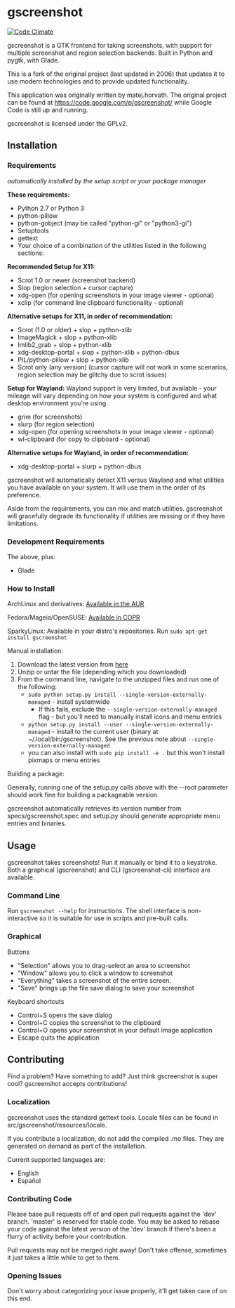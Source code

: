 # gscreenshot

[![Code Climate](https://codeclimate.com/github/thenaterhood/gscreenshot/badges/gpa.svg)](https://codeclimate.com/github/thenaterhood/gscreenshot)


gscreenshot is a GTK frontend for taking screenshots, with support for multiple
screenshot and region selection backends. Built in Python and pygtk, with Glade.

This is a fork of the original project (last updated in 2006) that updates it
to use modern technologies and to provide updated functionality.

This application was originally written by matej.horvath. The original project
can be found at https://code.google.com/p/gscreenshot/ while Google Code is
still up and running.

gscreenshot is licensed under the GPLv2.

## Installation

### Requirements
_automatically installed by the setup script or your package manager_

**These requirements:**
* Python 2.7 or Python 3
* python-pillow
* python-gobject (may be called "python-gi" or "python3-gi")
* Setuptools
* gettext
* Your choice of a combination of the utilities listed in the following sections:

**Recommended Setup for X11:**
* Scrot 1.0 or newer (screenshot backend)
* Slop (region selection + cursor capture)
* xdg-open (for opening screenshots in your image viewer - optional)
* xclip (for command line clipboard functionality - optional)

**Alternative setups for X11, in order of recommendation:**
* Scrot (1.0 or older) + slop + python-xlib
* ImageMagick + slop + python-xlib
* Imlib2_grab + slop + python-xlib
* xdg-desktop-portal + slop + python-xlib + python-dbus
* PIL/python-pillow + slop + python-xlib
* Scrot only (any version) (cursor capture will not work in some scenarios, region selection may be glitchy due to scrot issues)

**Setup for Wayland:**
Wayland support is very limited, but available - your mileage will vary depending on
how your system is configured and what desktop environment you're using.
* grim (for screenshots)
* slurp (for region selection)
* xdg-open (for opening screenshots in your image viewer - optional)
* wl-clipboard (for copy to clipboard - optional)

**Alternative setups for Wayland, in order of recommendation:**
* xdg-desktop-portal + slurp + python-dbus

gscreenshot will automatically detect X11 versus Wayland and what utilities you have
available on your system. It will use them in the order of its preference.

Aside from the requirements, you can mix and match utilities. gscreenshot will gracefully degrade
its functionality if utilities are missing or if they have limitations.

### Development Requirements
The above, plus:
* Glade

### How to Install
ArchLinux and derivatives:
[Available in the AUR](https://aur.archlinux.org/packages/gscreenshot/)

Fedora/Mageia/OpenSUSE:
[Available in COPR](https://copr.fedorainfracloud.org/coprs/thenaterhood/gscreenshot/)

SparkyLinux:
Available in your distro's repositories. Run `sudo apt-get install gscreenshot`

Manual installation:

1. Download the latest version from [here](https://github.com/thenaterhood/gscreenshot/releases/latest)
2. Unzip or untar the file (depending which you downloaded)
3. From the command line, navigate to the unzipped files and run one of the following:
   - `sudo python setup.py install --single-version-externally-managed` - install systemwide
     - If this fails, exclude the `--single-version-externally-managed` flag -
       but you'll need to manually install icons and menu entries
   - `python setup.py install --user --single-version-externally-managed` - install to the current user
     (binary at ~/.local/bin/gscreenshot). See the previous note about `--single-version-externally-managed`
   - you can also install with `sudo pip install -e .` but this won't install pixmaps or menu entries

Building a package:

Generally, running one of the setup.py calls above with the --root parameter
should work fine for building a packageable version.

gscreenshot automatically retrieves its version number from specs/gscreenshot.spec
and setup.py should generate appropriate menu entries and binaries.

## Usage
gscreenshot takes screenshots! Run it manually or bind it to a keystroke.
Both a graphical (gscreenshot) and CLI (gscreenshot-cli) interface are available.

### Command Line
Run `gscreenshot --help` for instructions. The shell interface is
non-interactive so it is suitable for use in scripts and pre-built
calls.

### Graphical

Buttons

* "Selection" allows you to drag-select an area to screenshot
* "Window" allows you to click a window to screenshot
* "Everything" takes a screenshot of the entire screen.
* "Save" brings up the file save dialog to save your screenshot

Keyboard shortcuts

* Control+S opens the save dialog
* Control+C copies the screenshot to the clipboard
* Control+O opens your screenshot in your default image application
* Escape quits the application

## Contributing
Find a problem? Have something to add? Just think gscreenshot is super
cool? gscreenshot accepts contributions!

### Localization
gscreenshot uses the standard gettext tools. Locale files can be found in
src/gscreenshot/resources/locale.

If you contribute a localization, do not add the compiled .mo files. They
are generated on demand as part of the installation.

Current supported languages are:
* English
* Español

### Contributing Code
Please base pull requests off of and open pull requests against the
'dev' branch. 'master' is reserved for stable code. You may be asked to
rebase your code against the latest version of the 'dev' branch if
there's been a flurry of activity before your contribution.

Pull requests may not be merged right away! Don't take offense,
sometimes it just takes a little while to get to them.

### Opening Issues
Don't worry about categorizing your issue properly, it'll get taken
care of on this end.

